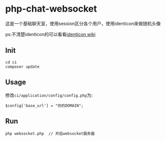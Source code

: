 # php-chat-websocket

这是一个基础聊天室，使用session区分各个用户，使用identicon来做随机头像

ps:不清楚identicon的可以看看[identicon wiki][1]

## Init
```shell
cd ci
composer update
```

## Usage
修改```ci/application/config/config.php```为:
```
$config['base_url'] = "你的DOMAIN";
```

## Run
```shell
php websocket.php  // 开启websocket服务器
```

[1]: http://en.wikipedia.org/wiki/Identicon